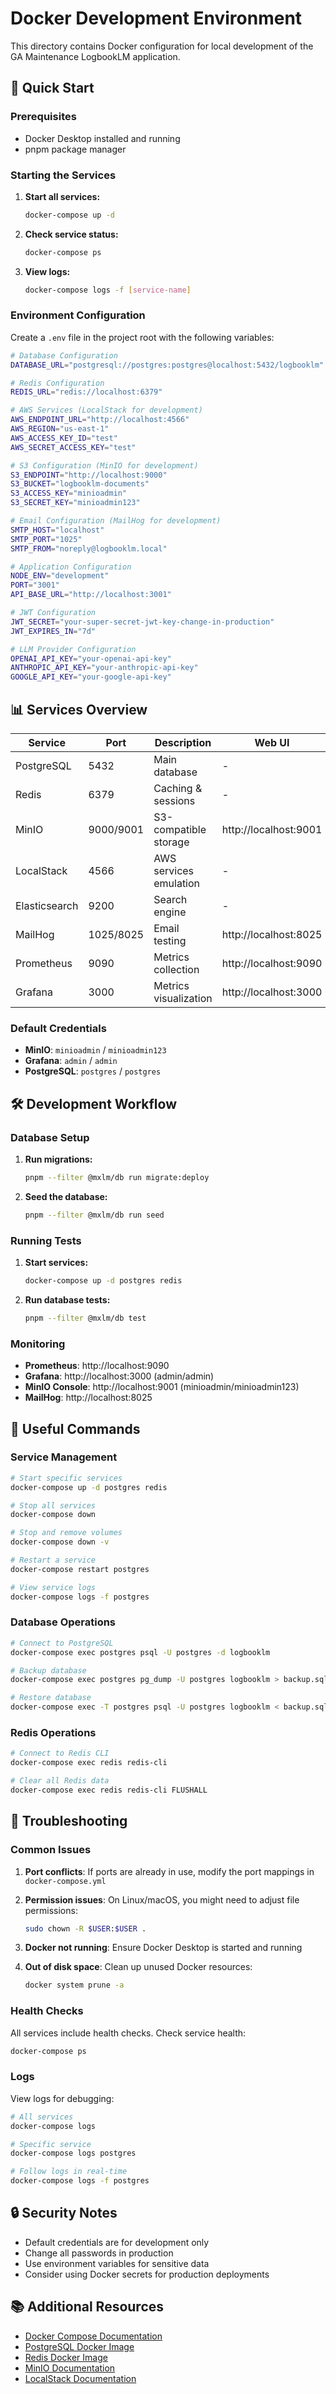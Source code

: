 # Docker Development Environment

This directory contains Docker configuration for local development of the GA Maintenance LogbookLM application.

## 🚀 Quick Start

### Prerequisites
- Docker Desktop installed and running
- pnpm package manager

### Starting the Services

1. **Start all services:**
   ```bash
   docker-compose up -d
   ```

2. **Check service status:**
   ```bash
   docker-compose ps
   ```

3. **View logs:**
   ```bash
   docker-compose logs -f [service-name]
   ```

### Environment Configuration

Create a `.env` file in the project root with the following variables:

```bash
# Database Configuration
DATABASE_URL="postgresql://postgres:postgres@localhost:5432/logbooklm"

# Redis Configuration
REDIS_URL="redis://localhost:6379"

# AWS Services (LocalStack for development)
AWS_ENDPOINT_URL="http://localhost:4566"
AWS_REGION="us-east-1"
AWS_ACCESS_KEY_ID="test"
AWS_SECRET_ACCESS_KEY="test"

# S3 Configuration (MinIO for development)
S3_ENDPOINT="http://localhost:9000"
S3_BUCKET="logbooklm-documents"
S3_ACCESS_KEY="minioadmin"
S3_SECRET_KEY="minioadmin123"

# Email Configuration (MailHog for development)
SMTP_HOST="localhost"
SMTP_PORT="1025"
SMTP_FROM="noreply@logbooklm.local"

# Application Configuration
NODE_ENV="development"
PORT="3001"
API_BASE_URL="http://localhost:3001"

# JWT Configuration
JWT_SECRET="your-super-secret-jwt-key-change-in-production"
JWT_EXPIRES_IN="7d"

# LLM Provider Configuration
OPENAI_API_KEY="your-openai-api-key"
ANTHROPIC_API_KEY="your-anthropic-api-key"
GOOGLE_API_KEY="your-google-api-key"
```

## 📊 Services Overview

| Service | Port | Description | Web UI |
|---------|------|-------------|---------|
| PostgreSQL | 5432 | Main database | - |
| Redis | 6379 | Caching & sessions | - |
| MinIO | 9000/9001 | S3-compatible storage | http://localhost:9001 |
| LocalStack | 4566 | AWS services emulation | - |
| Elasticsearch | 9200 | Search engine | - |
| MailHog | 1025/8025 | Email testing | http://localhost:8025 |
| Prometheus | 9090 | Metrics collection | http://localhost:9090 |
| Grafana | 3000 | Metrics visualization | http://localhost:3000 |

### Default Credentials

- **MinIO**: `minioadmin` / `minioadmin123`
- **Grafana**: `admin` / `admin`
- **PostgreSQL**: `postgres` / `postgres`

## 🛠️ Development Workflow

### Database Setup

1. **Run migrations:**
   ```bash
   pnpm --filter @mxlm/db run migrate:deploy
   ```

2. **Seed the database:**
   ```bash
   pnpm --filter @mxlm/db run seed
   ```

### Running Tests

1. **Start services:**
   ```bash
   docker-compose up -d postgres redis
   ```

2. **Run database tests:**
   ```bash
   pnpm --filter @mxlm/db test
   ```

### Monitoring

- **Prometheus**: http://localhost:9090
- **Grafana**: http://localhost:3000 (admin/admin)
- **MinIO Console**: http://localhost:9001 (minioadmin/minioadmin123)
- **MailHog**: http://localhost:8025

## 🔧 Useful Commands

### Service Management
```bash
# Start specific services
docker-compose up -d postgres redis

# Stop all services
docker-compose down

# Stop and remove volumes
docker-compose down -v

# Restart a service
docker-compose restart postgres

# View service logs
docker-compose logs -f postgres
```

### Database Operations
```bash
# Connect to PostgreSQL
docker-compose exec postgres psql -U postgres -d logbooklm

# Backup database
docker-compose exec postgres pg_dump -U postgres logbooklm > backup.sql

# Restore database
docker-compose exec -T postgres psql -U postgres logbooklm < backup.sql
```

### Redis Operations
```bash
# Connect to Redis CLI
docker-compose exec redis redis-cli

# Clear all Redis data
docker-compose exec redis redis-cli FLUSHALL
```

## 🐛 Troubleshooting

### Common Issues

1. **Port conflicts**: If ports are already in use, modify the port mappings in `docker-compose.yml`

2. **Permission issues**: On Linux/macOS, you might need to adjust file permissions:
   ```bash
   sudo chown -R $USER:$USER .
   ```

3. **Docker not running**: Ensure Docker Desktop is started and running

4. **Out of disk space**: Clean up unused Docker resources:
   ```bash
   docker system prune -a
   ```

### Health Checks

All services include health checks. Check service health:
```bash
docker-compose ps
```

### Logs

View logs for debugging:
```bash
# All services
docker-compose logs

# Specific service
docker-compose logs postgres

# Follow logs in real-time
docker-compose logs -f postgres
```

## 🔒 Security Notes

- Default credentials are for development only
- Change all passwords in production
- Use environment variables for sensitive data
- Consider using Docker secrets for production deployments

## 📚 Additional Resources

- [Docker Compose Documentation](https://docs.docker.com/compose/)
- [PostgreSQL Docker Image](https://hub.docker.com/_/postgres)
- [Redis Docker Image](https://hub.docker.com/_/redis)
- [MinIO Documentation](https://docs.min.io/)
- [LocalStack Documentation](https://docs.localstack.cloud/)

